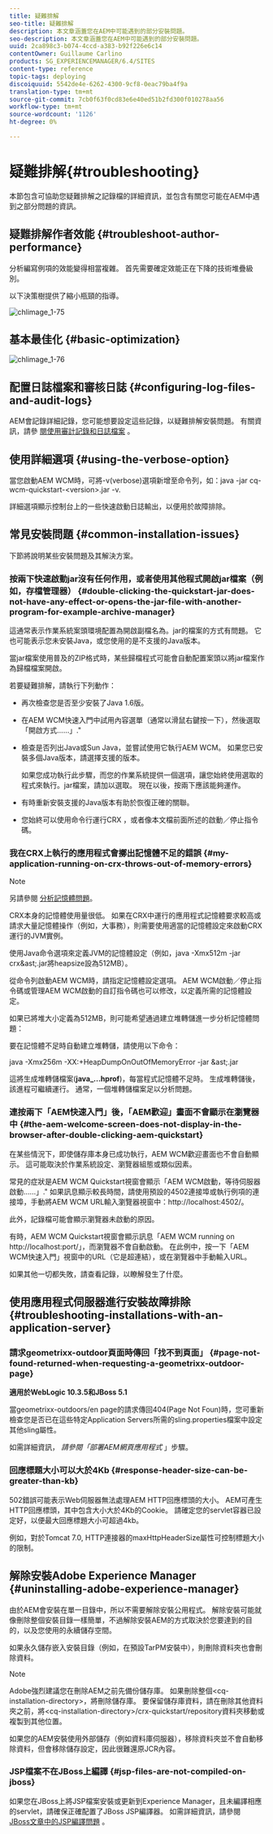 ```yaml
---
title: 疑難排解
seo-title: 疑難排解
description: 本文章涵蓋您在AEM中可能遇到的部分安裝問題。
seo-description: 本文章涵蓋您在AEM中可能遇到的部分安裝問題。
uuid: 2ca898c3-b074-4ccd-a383-b92f226e6c14
contentOwner: Guillaume Carlino
products: SG_EXPERIENCEMANAGER/6.4/SITES
content-type: reference
topic-tags: deploying
discoiquuid: 5542de4e-6262-4300-9cf8-0eac79ba4f9a
translation-type: tm+mt
source-git-commit: 7cb0f63f0cd83e6e40ed51b2fd300f010278aa56
workflow-type: tm+mt
source-wordcount: '1126'
ht-degree: 0%

---
```



# 疑難排解{#troubleshooting}

本節包含可協助您疑難排解之記錄檔的詳細資訊，並包含有關您可能在AEM中遇到之部分問題的資訊。

## 疑難排解作者效能 {#troubleshoot-author-performance}

分析編寫例項的效能變得相當複雜。 首先需要確定效能正在下降的技術堆疊級別。

以下決策樹提供了縮小瓶頸的指導。

![chlimage_1-75](assets/chlimage_1-75.png)

## 基本最佳化 {#basic-optimization}

![chlimage_1-76](assets/chlimage_1-76.png)

## 配置日誌檔案和審核日誌 {#configuring-log-files-and-audit-logs}

AEM會記錄詳細記錄，您可能想要設定這些記錄，以疑難排解安裝問題。 有關資訊，請參 [閱使用審計記錄和日誌檔案](/help/sites-deploying/monitoring-and-maintaining.md#working-with-audit-records-and-log-files) 。

## 使用詳細選項 {#using-the-verbose-option}

當您啟動AEM WCM時，可將-v(verbose)選項新增至命令列，如：java -jar cq-wcm-quickstart-&lt;version>.jar -v.

詳細選項顯示控制台上的一些快速啟動日誌輸出，以便用於故障排除。

## 常見安裝問題 {#common-installation-issues}

下節將說明某些安裝問題及其解決方案。

### 按兩下快速啟動jar沒有任何作用，或者使用其他程式開啟jar檔案（例如，存檔管理器） {#double-clicking-the-quickstart-jar-does-not-have-any-effect-or-opens-the-jar-file-with-another-program-for-example-archive-manager}

這通常表示作業系統案頭環境配置為開啟副檔名為。jar的檔案的方式有問題。 它也可能表示您未安裝Java，或您使用的是不支援的Java版本。

當jar檔案使用普及的ZIP格式時，某些歸檔程式可能會自動配置案頭以將jar檔案作為歸檔檔案開啟。

若要疑難排解，請執行下列動作：

* 再次檢查您是否至少安裝了Java 1.6版。
* 在AEM WCM快速入門中試用內容選單（通常以滑鼠右鍵按一下），然後選取「開啟方式……」.&quot;
* 檢查是否列出Java或Sun Java，並嘗試使用它執行AEM WCM。 如果您已安裝多個Java版本，請選擇支援的版本。

   如果您成功執行此步驟，而您的作業系統提供一個選項，讓您始終使用選取的程式來執行。jar檔案，請加以選取。 現在以後，按兩下應該能夠運作。

* 有時重新安裝支援的Java版本有助於恢復正確的關聯。
* 您始終可以使用命令行運行CRX ，或者像本文檔前面所述的啟動／停止指令碼。

### 我在CRX上執行的應用程式會擲出記憶體不足的錯誤 {#my-application-running-on-crx-throws-out-of-memory-errors}

>[!NOTE]
>
>另請參閱 [分析記憶體問題](https://helpx.adobe.com/experience-manager/kb/AnalyzeMemoryProblems.html)。


CRX本身的記憶體使用量很低。 如果在CRX中運行的應用程式記憶體要求較高或請求大量記憶體操作（例如，大事務），則需要使用適當的記憶體設定來啟動CRX運行的JVM實例。

使用Java命令選項來定義JVM的記憶體設定（例如，java -Xmx512m -jar crx&amp;ast;.jar將heapsize設為512MB）。

從命令列啟動AEM WCM時，請指定記憶體設定選項。 AEM WCM啟動／停止指令碼或管理AEM WCM啟動的自訂指令碼也可以修改，以定義所需的記憶體設定。

如果已將堆大小定義為512MB，則可能希望通過建立堆轉儲進一步分析記憶體問題：

要在記憶體不足時自動建立堆轉儲，請使用以下命令：

java -Xmx256m -XX:+HeapDumpOnOutOfMemoryError -jar &amp;ast;.jar

這將生成堆轉儲檔案(**java_...hprof**)，每當程式記憶體不足時。 生成堆轉儲後，該進程可繼續運行。 通常，一個堆轉儲檔案足以分析問題。

### 連按兩下「AEM快速入門」後，「AEM歡迎」畫面不會顯示在瀏覽器中 {#the-aem-welcome-screen-does-not-display-in-the-browser-after-double-clicking-aem-quickstart}

在某些情況下，即使儲存庫本身已成功執行，AEM WCM歡迎畫面也不會自動顯示。 這可能取決於作業系統設定、瀏覽器組態或類似因素。

常見的症狀是AEM WCM Quickstart視窗會顯示「AEM WCM啟動，等待伺服器啟動……」.&quot; 如果訊息顯示較長時間，請使用預設的4502連接埠或執行例項的連接埠，手動將AEM WCM URL輸入瀏覽器視窗中：http://localhost:4502/。

此外，記錄檔可能會顯示瀏覽器未啟動的原因。

有時，AEM WCM Quickstart視窗會顯示訊息「AEM WCM running on http://localhost:port/」，而瀏覽器不會自動啟動。 在此例中，按一下「AEM WCM快速入門」視窗中的URL（它是超連結），或在瀏覽器中手動輸入URL。

如果其他一切都失敗，請查看記錄，以瞭解發生了什麼。

## 使用應用程式伺服器進行安裝故障排除 {#troubleshooting-installations-with-an-application-server}

### 請求geometrixx-outdoor頁面時傳回「找不到頁面」 {#page-not-found-returned-when-requesting-a-geometrixx-outdoor-page}

**適用於WebLogic 10.3.5和JBoss 5.1**

當geometrixx-outdoors/en page的請求傳回404(Page Not Foun)時，您可重新檢查您是否已在這些特定Application Servers所需的sling.properties檔案中設定其他sling屬性。

如需詳細資訊， *請參閱「部署AEM網頁應用程式* 」步驟。

### 回應標題大小可以大於4Kb {#response-header-size-can-be-greater-than-kb}

502錯誤可能表示Web伺服器無法處理AEM HTTP回應標頭的大小。 AEM可產生HTTP回應標頭，其中包含大小大於4Kb的Cookie。 請確定您的servlet容器已設定好，以便最大回應標題大小可超過4kb。

例如，對於Tomcat 7.0, [](https://tomcat.apache.org/tomcat-7.0-doc/config/http.html) HTTP連接器的maxHttpHeaderSize屬性可控制標題大小的限制。

## 解除安裝Adobe Experience Manager {#uninstalling-adobe-experience-manager}

由於AEM會安裝在單一目錄中，所以不需要解除安裝公用程式。 解除安裝可能就像刪除整個安裝目錄一樣簡單，不過解除安裝AEM的方式取決於您要達到的目的，以及您使用的永續儲存空間。

如果永久儲存嵌入安裝目錄（例如，在預設TarPM安裝中），則刪除資料夾也會刪除資料。

>[!NOTE]
>
>Adobe強烈建議您在刪除AEM之前先備份儲存庫。 如果刪除整個&lt;cq-installation-directory>，將刪除儲存庫。 要保留儲存庫資料，請在刪除其他資料夾之前，將&lt;cq-installation-directory>/crx-quickstart/repository資料夾移動或複製到其他位置。

如果您的AEM安裝使用外部儲存（例如資料庫伺服器），移除資料夾並不會自動移除資料，但會移除儲存設定，因此很難還原JCR內容。

### JSP檔案不在JBoss上編譯 {#jsp-files-are-not-compiled-on-jboss}

如果您在JBoss上將JSP檔案安裝或更新到Experience Manager，且未編譯相應的servlet，請確保正確配置了JBoss JSP編譯器。 如需詳細資訊，請參閱\
[JBoss文章中的JSP編譯問題](https://helpx.adobe.com/experience-manager/kb/jsps-dont-compile-jboss.html) 。
